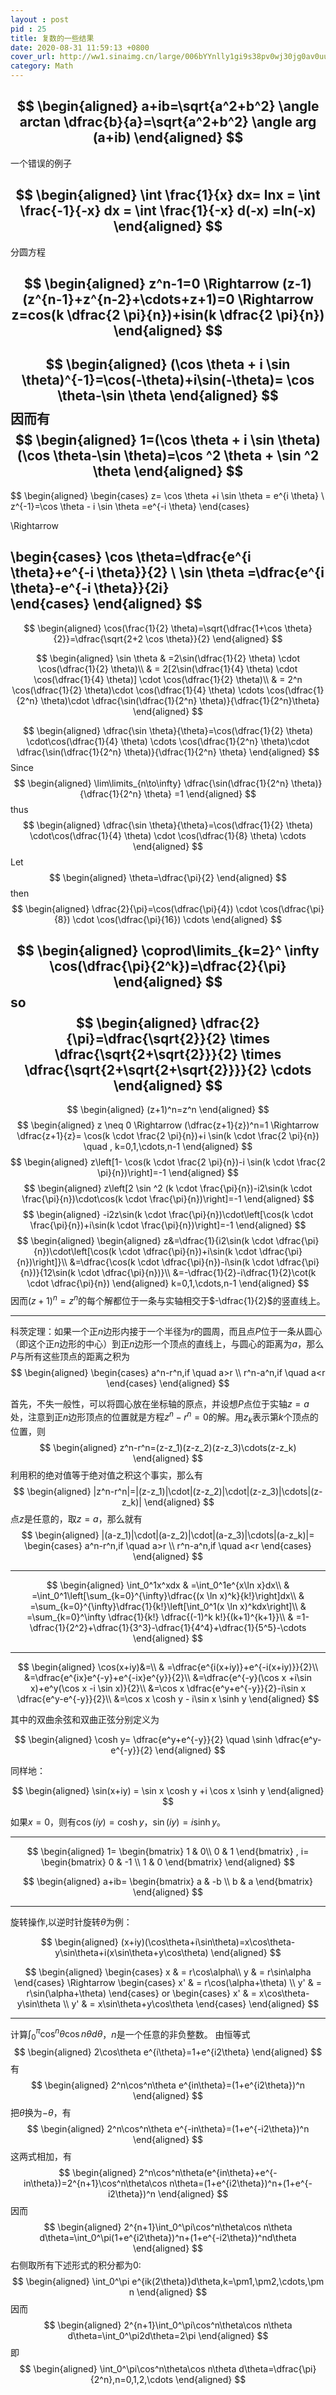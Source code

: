 ```yaml
---
layout : post
pid : 25
title: 复数的一些结果
date: 2020-08-31 11:59:13 +0800
cover_url: http://ww1.sinaimg.cn/large/006bYYnlly1gi9s38pv0wj30jg0av0uu.jpg
category: Math
---
```



$$
\begin{aligned}
a+ib=\sqrt{a^2+b^2} \angle arctan \dfrac{b}{a}=\sqrt{a^2+b^2} \angle arg (a+ib)
\end{aligned}
$$
---
一个错误的例子

$$
\begin{aligned}
\int \frac{1}{x} dx= lnx = \int \frac{-1}{-x} dx = \int \frac{1}{-x} d(-x) =ln(-x)
\end{aligned}
$$
---
分圆方程

$$
\begin{aligned}
z^n-1=0 \Rightarrow (z-1)(z^{n-1}+z^{n-2}+\cdots+z+1)=0 \Rightarrow z=cos(k \dfrac{2 \pi}{n})+isin(k \dfrac{2 \pi}{n})
\end{aligned}
$$
---
$$
\begin{aligned}
(\cos \theta + i \sin \theta)^{-1}=\cos(-\theta)+i\sin(-\theta)= \cos \theta-\sin \theta
\end{aligned}
$$
因而有
$$
\begin{aligned}
1=(\cos \theta + i \sin \theta)(\cos \theta-\sin \theta)=\cos ^2 \theta + \sin ^2 \theta
\end{aligned}
$$
---
$$
\begin{aligned}
\begin{cases}
z= \cos \theta +i \sin \theta = e^{i \theta} \\
z^{-1}=\cos \theta - i \sin \theta =e^{-i \theta} 
\end{cases} 

\Rightarrow  

\begin{cases} 
\cos \theta=\dfrac{e^{i \theta}+e^{-i \theta}}{2} \\ 
\sin \theta =\dfrac{e^{i \theta}-e^{-i \theta}}{2i}  
\end{cases}
\end{aligned}
$$
---
$$
\begin{aligned}
\cos(\frac{1}{2} \theta)=\sqrt{\dfrac{1+\cos \theta}{2}}=\dfrac{\sqrt{2+2 \cos \theta}}{2}
\end{aligned}
$$

$$
\begin{aligned}
\sin \theta & =2\sin(\dfrac{1}{2} \theta) \cdot \cos(\dfrac{1}{2} \theta)\\
& = 2[2\sin(\dfrac{1}{4} \theta) \cdot \cos(\dfrac{1}{4} \theta)] \cdot \cos(\dfrac{1}{2} \theta)\\
& = 2^n \cos(\dfrac{1}{2} \theta)\cdot \cos(\dfrac{1}{4} \theta) \cdots \cos(\dfrac{1}{2^n} \theta)\cdot \dfrac{\sin(\dfrac{1}{2^n} \theta)}{\dfrac{1}{2^n}\theta}
\end{aligned}
$$

$$
\begin{aligned}
\dfrac{\sin \theta}{\theta}=\cos(\dfrac{1}{2} \theta) \cdot\cos(\dfrac{1}{4} \theta) \cdots \cos(\dfrac{1}{2^n} \theta)\cdot \dfrac{\sin(\dfrac{1}{2^n} \theta)}{\dfrac{1}{2^n} \theta}
\end{aligned}
$$
Since 
$$
\begin{aligned}
\lim\limits_{n\to\infty} \dfrac{\sin(\dfrac{1}{2^n} \theta)}{\dfrac{1}{2^n} \theta} =1
\end{aligned}
$$
thus
$$
\begin{aligned}
\dfrac{\sin \theta}{\theta}=\cos(\dfrac{1}{2} \theta) \cdot\cos(\dfrac{1}{4} \theta) \cdot \cos(\dfrac{1}{8} \theta) \cdots
\end{aligned}
$$
Let
$$
\begin{aligned}
\theta=\dfrac{\pi}{2}
\end{aligned}
$$
then
$$
\begin{aligned}
\dfrac{2}{\pi}=\cos(\dfrac{\pi}{4}) \cdot \cos(\dfrac{\pi}{8}) \cdot \cos(\dfrac{\pi}{16}) \cdots 
\end{aligned}
$$

$$
\begin{aligned}
\coprod\limits_{k=2}^ \infty \cos(\dfrac{\pi}{2^k})=\dfrac{2}{\pi}
\end{aligned}
$$
so
$$
\begin{aligned}
\dfrac{2}{\pi}=\dfrac{\sqrt{2}}{2} \times \dfrac{\sqrt{2+\sqrt{2}}}{2} \times \dfrac{\sqrt{2+\sqrt{2+\sqrt{2}}}}{2} \cdots
\end{aligned}
$$
---
$$
\begin{aligned}
(z+1)^n=z^n
\end{aligned}
$$
$$
\begin{aligned}
z \neq 0 \Rightarrow (\dfrac{z+1}{z})^n=1 \Rightarrow \dfrac{z+1}{z}= \cos(k \cdot \frac{2 \pi}{n})+i \sin(k \cdot \frac{2 \pi}{n}) \quad , k=0,1,\cdots,n-1
\end{aligned}
$$
$$
\begin{aligned}
z\left[1- \cos(k \cdot \frac{2 \pi}{n})-i \sin(k \cdot \frac{2 \pi}{n})\right]=-1
\end{aligned}
$$
$$
\begin{aligned}
z\left[2 \sin ^2 (k \cdot \frac{\pi}{n})-i2\sin(k \cdot \frac{\pi}{n})\cdot\cos(k \cdot \frac{\pi}{n})\right]=-1
\end{aligned}
$$
$$
\begin{aligned}
-i2z\sin(k \cdot \frac{\pi}{n})\cdot\left[\cos(k \cdot \frac{\pi}{n})+i\sin(k \cdot \frac{\pi}{n})\right]=-1
\end{aligned}
$$
$$
\begin{aligned}
\begin{aligned}
z&=\dfrac{1}{i2\sin(k \cdot \dfrac{\pi}{n})\cdot\left[\cos(k \cdot \dfrac{\pi}{n})+i\sin(k \cdot \dfrac{\pi}{n})\right]}\\
&=\dfrac{\cos(k \cdot \dfrac{\pi}{n})-i\sin(k \cdot \dfrac{\pi}{n})}{12\sin(k \cdot \dfrac{\pi}{n})}\\
&=-\dfrac{1}{2}-i\dfrac{1}{2}\cot(k \cdot \dfrac{\pi}{n})
\end{aligned}
k=0,1,\cdots,n-1
\end{aligned}
$$
因而$(z+1)^n=z^n$的每个解都位于一条与实轴相交于$-\dfrac{1}{2}$的竖直线上。


---

科茨定理：如果一个正$n$边形内接于一个半径为$r$的圆周，而且点$P$位于一条从圆心（即这个正$n$边形的中心）到正$n$边形一个顶点的直线上，与圆心的距离为$a$，那么$P$与所有这些顶点的距离之积为
$$
\begin{aligned}
\begin{cases}
a^n-r^n,if \quad a>r \\
r^n-a^n,if \quad a<r
\end{cases}
\end{aligned}
$$

首先，不失一般性，可以将圆心放在坐标轴的原点，并设想$P$点位于实轴$z=a$处，注意到正$n$边形顶点的位置就是方程$z^n-r^n=0$的解。用$z_k$表示第$k$个顶点的位置，则
$$
\begin{aligned}
z^n-r^n=(z-z_1)(z-z_2)(z-z_3)\cdots(z-z_k)
\end{aligned}
$$
利用积的绝对值等于绝对值之积这个事实，那么有
$$
\begin{aligned}
|z^n-r^n|=|(z-z_1)|\cdot|(z-z_2)|\cdot|(z-z_3)|\cdots|(z-z_k)|
\end{aligned}
$$
点$z$是任意的，取$z=a$，那么就有
$$
\begin{aligned}
|(a-z_1)|\cdot|(a-z_2)|\cdot|(a-z_3)|\cdots|(a-z_k)|=
\begin{cases}
a^n-r^n,if \quad a>r \\
r^n-a^n,if \quad a<r
\end{cases}
\end{aligned}
$$

---

$$
\begin{aligned}
\int_0^1x^xdx & =\int_0^1e^{x\ln x}dx\\
& =\int_0^1\left[\sum_{k=0}^{\infty}\dfrac{(x \ln x)^k}{k!}\right]dx\\
& =\sum_{k=0}^{\infty}\dfrac{1}{k!}\left[\int_0^1(x \ln x)^kdx\right]\\
& =\sum_{k=0}^\infty \dfrac{1}{k!} \dfrac{(-1)^k k!}{(k+1)^{k+1}}\\
& =1-\dfrac{1}{2^2}+\dfrac{1}{3^3}-\dfrac{1}{4^4}+\dfrac{1}{5^5}-\cdots
\end{aligned}
$$

---

$$
\begin{aligned}
\cos(x+iy)&=\\
& =\dfrac{e^{i(x+iy)}+e^{-i(x+iy)}}{2}\\
&=\dfrac{e^{ix}e^{-y}+e^{-ix}e^{y}}{2}\\
&=\dfrac{e^{-y}(\cos x +i\sin x)+e^y(\cos x -i \sin x)}{2}\\
&=\cos x \dfrac{e^y+e^{-y}}{2}-i\sin x \dfrac{e^y-e^{-y}}{2}\\
&=\cos x \cosh y - i\sin x \sinh y
\end{aligned}
$$

其中的双曲余弦和双曲正弦分别定义为

$$
\begin{aligned}
\cosh y= \dfrac{e^y+e^{-y}}{2} \quad \sinh \dfrac{e^y-e^{-y}}{2}
\end{aligned}
$$

同样地：

$$
\begin{aligned}
\sin(x+iy) = \sin x \cosh y +i \cos x \sinh y
\end{aligned}
$$

如果$x=0$，则有$\cos(iy)=\cosh y$，$\sin(iy)=i\sinh y$。

---

$$
\begin{aligned}
 1=
 \begin{bmatrix}
   1 & 0\\
   0 & 1
  \end{bmatrix}
  ,
  i=
   \begin{bmatrix}
   0 & -1  \\
   1 & 0
  \end{bmatrix}
  \end{aligned}
$$

$$
\begin{aligned}
a+ib=
 \begin{bmatrix}
   a & -b  \\
   b & a
  \end{bmatrix}
  \end{aligned}
$$

---

旋转操作,以逆时针旋转$\theta$为例：

$$
\begin{aligned}
(x+iy)(\cos\theta+i\sin\theta)=x\cos\theta-y\sin\theta+i(x\sin\theta+y\cos\theta)
\end{aligned}
$$

$$
\begin{aligned}
\begin{cases}
x & = r\cos\alpha\\
y & = r\sin\alpha 
\end{cases}
\Rightarrow
\begin{cases}
x' & = r\cos(\alpha+\theta) \\
y' & = r\sin(\alpha+\theta)
\end{cases}
or
\begin{cases}
x' & = x\cos\theta-y\sin\theta \\
y' & = x\sin\theta+y\cos\theta
\end{cases}
\end{aligned}
$$

---

计算$\int_0^\pi\cos^n\theta\cos n \theta d\theta$，$n$是一个任意的非负整数。
由恒等式
$$
\begin{aligned}
2\cos\theta e^{i\theta}=1+e^{i2\theta}
\end{aligned}
$$
有
$$
\begin{aligned}
2^n\cos^n\theta e^{in\theta}=(1+e^{i2\theta})^n
\end{aligned}
$$
把$\theta$换为$-\theta$，有
$$
\begin{aligned}
2^n\cos^n\theta e^{-in\theta}=(1+e^{-i2\theta})^n
\end{aligned}
$$
这两式相加，有
$$
\begin{aligned}
2^n\cos^n\theta(e^{in\theta}+e^{-in\theta})=2^{n+1}\cos^n\theta\cos n\theta=(1+e^{i2\theta})^n+(1+e^{-i2\theta})^n
\end{aligned}
$$
因而
$$
\begin{aligned}
2^{n+1}\int_0^\pi\cos^n\theta\cos n\theta d\theta=\int_0^\pi(1+e^{i2\theta})^n+(1+e^{-i2\theta})^nd\theta
\end{aligned}
$$
右侧取所有下述形式的积分都为$0$:
$$
\begin{aligned}
\int_0^\pi e^{ik(2\theta)}d\theta,k=\pm1,\pm2,\cdots,\pm n
\end{aligned}
$$
因而
$$
\begin{aligned}
2^{n+1}\int_0^\pi\cos^n\theta\cos n\theta d\theta=\int_0^\pi2d\theta=2\pi
\end{aligned}
$$
即
$$
\begin{aligned}
\int_0^\pi\cos^n\theta\cos n\theta d\theta=\dfrac{\pi}{2^n},n=0,1,2,\cdots
\end{aligned}
$$



